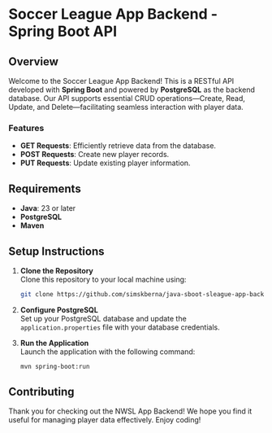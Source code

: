 # Soccer League App Backend - Spring Boot API

## Overview

Welcome to the Soccer League App Backend! This is a RESTful API developed with **Spring Boot** and powered by **PostgreSQL** as the backend database. Our API supports essential CRUD operations—Create, Read, Update, and Delete—facilitating seamless interaction with player data.

### Features

- **GET Requests**: Efficiently retrieve data from the database.
- **POST Requests**: Create new player records.
- **PUT Requests**: Update existing player information.

## Requirements

- **Java**: 23 or later
- **PostgreSQL**
- **Maven**

## Setup Instructions

1. **Clone the Repository**  
   Clone this repository to your local machine using:
   ```bash
   git clone https://github.com/simskberna/java-sboot-sleague-app-backend
   ```

2. **Configure PostgreSQL**  
   Set up your PostgreSQL database and update the `application.properties` file with your database credentials.

3. **Run the Application**  
   Launch the application with the following command:
   ```bash
   mvn spring-boot:run
   ```

## Contributing 

Thank you for checking out the NWSL App Backend! We hope you find it useful for managing player data effectively. Enjoy coding!
